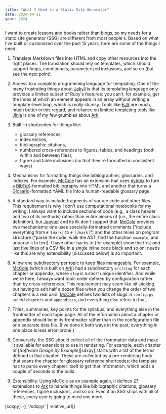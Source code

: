 ```yaml
---
title: "What I Need in a Static Site Generator"
date: 2024-04-11
year: 2024
---
```


I want to create lessons and books rather than blogs,
so my needs for a static site generator (SSG) are different from most people's.
Based on what I've built or customized over the past 15 years,
here are some of the things I need:

1.  Translate Markdown files into HTML and copy other resources into the right places.
    The translation should rely on templates,
    which should support loops, conditionals, parameterized inclusions, and so on
    (but see the next point).

1.  Access to a complete programming language for templating.
    One of the many frustrating things about [Jekyll][jekyll] is that
    its templating language only provides a limited subset of Ruby's features:
    you can't, for example, get the index at which an element appears in an array
    without writing a template-level loop,
    which is *really* clumsy.
    Tools like [EJS][ejs] are much, much better in this regard,
    and reliance on limited templating tools like [Jinja][jinja]
    is one of my few grumbles about [Ark][ark].

1.  Built-in shortcodes for things like:
    -   glossary references,
    -   index entries,
    -   bibliographic citations,
    -   numbered cross-references to figures, tables, and headings
        (both within and between files),
    -   figure and table inclusions (so that they're formatted in consistent ways)

1.  Mechanisms for formatting things like bibliographies, glossaries, and indexes.
    For example,
    [McCole][mccole] has an extension that uses [pybtex][pybtex]
    to turn a [BibTeX][bibtex]-formatted bibliography into HTML
    and another that turns a [Glosario][glosario]-formatted YAML file
    into a human-readable glossary page.

1.  A standard way to include fragments of source code and other files.
    This requirement is why I don't use computational notebooks for my writing:
    I always want to include sections of code (e.g., a class header and two of its methods)
    rather than entire pieces of (i.e., the entire class definition),
    but [Jupyter][jupyter] and its ilk don't support that.
    [McCole][mccole] provides two mechanisms:
    one uses specially-formatted comments
    ("include everything from `# [mark]` to `# [/mark]`")
    and the other relies on program structure
    ("parse the code, walk the AST, find the function `example`, and unparse it to text).
    I have other hacks to (for example) show the first *and* last five lines of a CSV file
    in a single inline code block and so on;
    needs like this are why extensibility (discussed below) is so important.

1.  Allow one subdirectory per topic to keep files manageable.
    For example, [McCole][mccole] (which is built on [Ark][ark])
    had a subdirectory <code>src/<em>slug</em></code> for each chapter or appendix,
    where <code><em>slug</em></code> is a short unique identifier.
    And while we're here,
    I always want topic order defined by configuration rather than by cross-references.
    This requirement may seem like nit-picking,
    but having to edit half a dozen files when you change the order of two chapters
    is a real pain.
    [McCole][mccole] defines two lists of slugs in `config.py` called `chapters` and `appendices`,
    and everything else refers to that.

1.  Titles, summaries, key points for the syllabus, and everything else in the frontmatter of each topic page.
    All of the information about a chapter or appendix should be in its frontmatter
    rather than in the configuration file or a separate data file.
    (I've done it both ways in the past;
    everything in one place is less error-prone.)

1.  Conversely,
    the SSG should collect all of the frontmatter data
    and make it available for extensions to use in rendering.
    For example,
    each chapter of [*Software Design by Example*][sdxpy] starts with
    a list of the terms defined in that chapter.
    These are collected by a pre-rendering hook that scans the chapter for glossary reference shortcodes;
    the template has to parse every chapter itself to get that information,
    which adds a couple of seconds to the build.

1.  Extensibility.
    Using [McCole][mccole] as an example again,
    it defines 27 extensions to [Ark][ark] to handle things like
    bibliographic citations,
    glossary references,
    figure inclusions,
    and so on.
    Even if an SSG ships with all of these,
    every user is going to need one more.

[ark]: https://www.dmulholl.com/docs/ark/main/
[bibtex]: https://en.wikipedia.org/wiki/BibTeX
[ejs]: https://ejs.co/
[glosario]: https://glosario.carpentries.org/
[jekyll]: https://jekyllrb.com/
[jinja]: https://jinja.palletsprojects.com/en/3.0.x/templates/
[jupyter]: https://jupyter.org/
[mccole]: https://github.com/gvwilson/mccole
[pybtex]: https://pypi.org/project/pybtex/
[roc-book]: https://github.com/roc-lang/book-of-examples/
[sdxpy]: {{ '/sdxpy/' | relative_url}}
